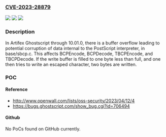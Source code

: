 ### [CVE-2023-28879](https://cve.mitre.org/cgi-bin/cvename.cgi?name=CVE-2023-28879)
![](https://img.shields.io/static/v1?label=Product&message=n%2Fa&color=blue)
![](https://img.shields.io/static/v1?label=Version&message=n%2Fa&color=blue)
![](https://img.shields.io/static/v1?label=Vulnerability&message=n%2Fa&color=brighgreen)

### Description

In Artifex Ghostscript through 10.01.0, there is a buffer overflow leading to potential corruption of data internal to the PostScript interpreter, in base/sbcp.c. This affects BCPEncode, BCPDecode, TBCPEncode, and TBCPDecode. If the write buffer is filled to one byte less than full, and one then tries to write an escaped character, two bytes are written.

### POC

#### Reference
- http://www.openwall.com/lists/oss-security/2023/04/12/4
- https://bugs.ghostscript.com/show_bug.cgi?id=706494

#### Github
No PoCs found on GitHub currently.

